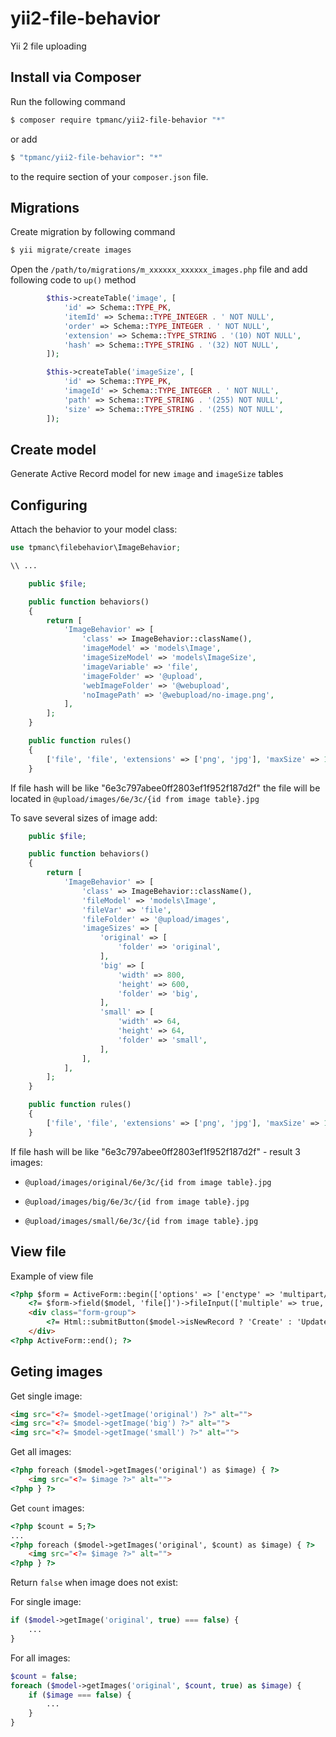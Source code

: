 # yii2-file-behavior
Yii 2 file uploading

## Install via Composer

Run the following command

```bash
$ composer require tpmanc/yii2-file-behavior "*"
```

or add

```bash
$ "tpmanc/yii2-file-behavior": "*"
```

to the require section of your `composer.json` file.

## Migrations

Create migration by following command

```bash
$ yii migrate/create images
```

Open the `/path/to/migrations/m_xxxxxx_xxxxxx_images.php` file 
and add following code to `up()` method


```php
        $this->createTable('image', [
            'id' => Schema::TYPE_PK,
            'itemId' => Schema::TYPE_INTEGER . ' NOT NULL',
            'order' => Schema::TYPE_INTEGER . ' NOT NULL',
            'extension' => Schema::TYPE_STRING . '(10) NOT NULL',
            'hash' => Schema::TYPE_STRING . '(32) NOT NULL',
        ]);

        $this->createTable('imageSize', [
            'id' => Schema::TYPE_PK,
            'imageId' => Schema::TYPE_INTEGER . ' NOT NULL',
            'path' => Schema::TYPE_STRING . '(255) NOT NULL',
            'size' => Schema::TYPE_STRING . '(255) NOT NULL',
        ]);
```

## Create model

Generate Active Record model for new `image` and `imageSize` tables

## Configuring

Attach the behavior to your model class:

```php
use tpmanc\filebehavior\ImageBehavior;

\\ ...

    public $file;

    public function behaviors()
    {
        return [
            'ImageBehavior' => [
                'class' => ImageBehavior::className(),
                'imageModel' => 'models\Image',
                'imageSizeModel' => 'models\ImageSize',
                'imageVariable' => 'file',
                'imageFolder' => '@upload',
                'webImageFolder' => '@webupload',
                'noImagePath' => '@webupload/no-image.png',
            ],
        ];
    }

    public function rules()
    {
        ['file', 'file', 'extensions' => ['png', 'jpg'], 'maxSize' => 1024*1024*1024, 'maxFiles' => 4],
    }

```

If file hash will be like "6e3c797abee0ff2803ef1f952f187d2f" 
the file will be located in `@upload/images/6e/3c/{id from image table}.jpg`

To save several sizes of image add:

```php
    public $file;

    public function behaviors()
    {
        return [
            'ImageBehavior' => [
                'class' => ImageBehavior::className(),
                'fileModel' => 'models\Image',
                'fileVar' => 'file',
                'fileFolder' => '@upload/images',
                'imageSizes' => [
                    'original' => [
                        'folder' => 'original',
                    ],
                    'big' => [
                        'width' => 800,
                        'height' => 600,
                        'folder' => 'big',
                    ],
                    'small' => [
                        'width' => 64,
                        'height' => 64,
                        'folder' => 'small',
                    ],
                ],
            ],
        ];
    }

    public function rules()
    {
        ['file', 'file', 'extensions' => ['png', 'jpg'], 'maxSize' => 1024*1024*1024, 'maxFiles' => 1],
    }
```

If file hash will be like "6e3c797abee0ff2803ef1f952f187d2f" - result 3 images:

- `@upload/images/original/6e/3c/{id from image table}.jpg`

- `@upload/images/big/6e/3c/{id from image table}.jpg`

- `@upload/images/small/6e/3c/{id from image table}.jpg`

## View file

Example of view file

```html
<?php $form = ActiveForm::begin(['options' => ['enctype' => 'multipart/form-data']]) ?>
    <?= $form->field($model, 'file[]')->fileInput(['multiple' => true, 'accept' => 'image/*']) ?>
    <div class="form-group">
        <?= Html::submitButton($model->isNewRecord ? 'Create' : 'Update', ['class' => $model->isNewRecord ? 'btn btn-success' : 'btn btn-primary']) ?>
    </div>
<?php ActiveForm::end(); ?>
```  

## Geting images

Get single image:

```html
<img src="<?= $model->getImage('original') ?>" alt="">
<img src="<?= $model->getImage('big') ?>" alt="">
<img src="<?= $model->getImage('small') ?>" alt="">
```

Get all images:

```html
<?php foreach ($model->getImages('original') as $image) { ?>
    <img src="<?= $image ?>" alt="">
<?php } ?>
```

Get `count` images:

```html
<?php $count = 5;?>
...
<?php foreach ($model->getImages('original', $count) as $image) { ?>
    <img src="<?= $image ?>" alt="">
<?php } ?>
```

Return `false` when image does not exist:

For single image:

```php
if ($model->getImage('original', true) === false) {
    ...
}
```

For all images:

```php
$count = false;
foreach ($model->getImages('original', $count, true) as $image) {
    if ($image === false) {
        ...
    }
}
```

